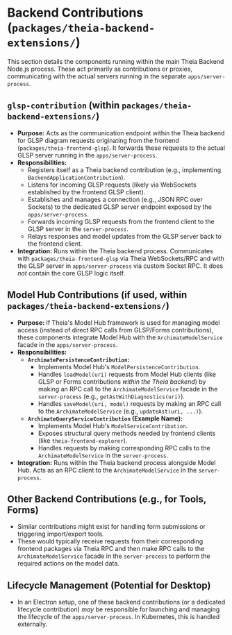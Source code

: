 # Backend Contributions (`packages/theia-backend-extensions/`)

This section details the components running within the main Theia Backend Node.js process. These act primarily as contributions or proxies, communicating with the actual servers running in the separate `apps/server-process`.

## `glsp-contribution` (within `packages/theia-backend-extensions/`)

*   **Purpose:** Acts as the communication endpoint within the Theia backend for GLSP diagram requests originating from the frontend (`packages/theia-frontend-glsp`). It forwards these requests to the actual GLSP server running in the `apps/server-process`.
*   **Responsibilities:**
    *   Registers itself as a Theia backend contribution (e.g., implementing `BackendApplicationContribution`).
    *   Listens for incoming GLSP requests (likely via WebSockets established by the frontend GLSP client).
    *   Establishes and manages a connection (e.g., JSON RPC over Sockets) to the dedicated GLSP server endpoint exposed by the `apps/server-process`.
    *   Forwards incoming GLSP requests from the frontend client to the GLSP server in the `server-process`.
    *   Relays responses and model updates from the GLSP server back to the frontend client.
*   **Integration:** Runs within the Theia backend process. Communicates with `packages/theia-frontend-glsp` via Theia WebSockets/RPC and with the GLSP server in `apps/server-process` via custom Socket RPC. It does *not* contain the core GLSP logic itself.

## Model Hub Contributions (if used, within `packages/theia-backend-extensions/`)

*   **Purpose:** If Theia's Model Hub framework is used for managing model access (instead of direct RPC calls from GLSP/Forms contributions), these components integrate Model Hub with the `ArchimateModelService` facade in the `apps/server-process`.
*   **Responsibilities:**
    *   **`ArchimatePersistenceContribution`:**
        *   Implements Model Hub's `ModelPersistenceContribution`.
        *   Handles `loadModel(uri)` requests from Model Hub clients (like GLSP or Forms contributions *within the Theia backend*) by making an RPC call to the `ArchimateModelService` facade in the `server-process` (e.g., `getAstWithDiagnostics(uri)`).
        *   Handles `saveModel(uri, model)` requests by making an RPC call to the `ArchimateModelService` (e.g., `updateAst(uri, ...)`).
    *   **`ArchimateQueryServiceContribution` (Example Name):**
        *   Implements Model Hub's `ModelServiceContribution`.
        *   Exposes structural query methods needed by frontend clients (like `theia-frontend-explorer`).
        *   Handles requests by making corresponding RPC calls to the `ArchimateModelService` in the `server-process`.
*   **Integration:** Runs within the Theia backend process alongside Model Hub. Acts as an RPC client to the `ArchimateModelService` in the `server-process`.

## Other Backend Contributions (e.g., for Tools, Forms)

*   Similar contributions might exist for handling form submissions or triggering import/export tools.
*   These would typically receive requests from their corresponding frontend packages via Theia RPC and then make RPC calls to the `ArchimateModelService` facade in the `server-process` to perform the required actions on the model data.

## Lifecycle Management (Potential for Desktop)

*   In an Electron setup, one of these backend contributions (or a dedicated lifecycle contribution) *may* be responsible for launching and managing the lifecycle of the `apps/server-process`. In Kubernetes, this is handled externally.
